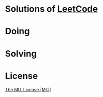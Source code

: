 # Solutions of [LeetCode](https://leetcode.com/problems/)

# Doing

# Solving

# License

[The MIT License (MIT)](https://github.com/alviezhang/leetcode/blob/master/LICENSE)
